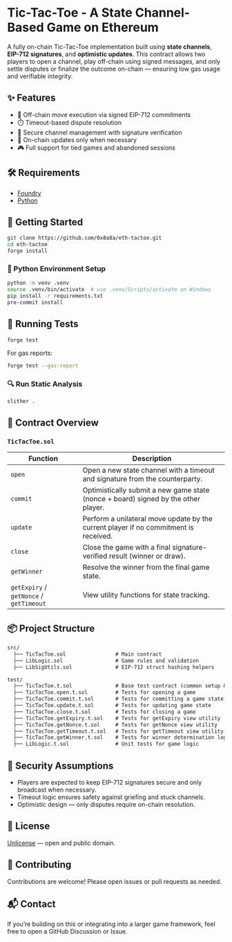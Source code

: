 # Tic-Tac-Toe - A State Channel-Based Game on Ethereum

A fully on-chain Tic-Tac-Toe implementation built using **state channels**, **EIP-712 signatures**, and **optimistic updates**. This contract allows two players to open a channel, play off-chain using signed messages, and only settle disputes or finalize the outcome on-chain — ensuring low gas usage and verifiable integrity.

## ✨ Features

- 🧠 Off-chain move execution via signed EIP-712 commitments
- ⏱️ Timeout-based dispute resolution
- 🔐 Secure channel management with signature verification
- 🔄 On-chain updates only when necessary
- 🎮 Full support for tied games and abandoned sessions

## 🛠 Requirements

- [Foundry](https://book.getfoundry.sh/getting-started/installation)
- [Python](https://wiki.python.org/moin/BeginnersGuide/Download)

## 🚀 Getting Started

```bash
git clone https://github.com/0x8a8a/eth-tactoe.git
cd eth-tactoe
forge install
```

### 🔧 Python Environment Setup

```bash
python -m venv .venv
source .venv/bin/activate  # use .venv/Scripts/activate on Windows
pip install -r requirements.txt
pre-commit install
```

## 🧪 Running Tests

```bash
forge test
```

For gas reports:

```bash
forge test --gas-report
```

### 🔍 Run Static Analysis

```bash
slither .
```

## 🧩 Contract Overview

### `TicTacToe.sol`

| Function        | Description |
|----------------|-------------|
| `open`         | Open a new state channel with a timeout and signature from the counterparty. |
| `commit`       | Optimistically submit a new game state (nonce + board) signed by the other player. |
| `update`       | Perform a unilateral move update by the current player if no commitment is received. |
| `close`        | Close the game with a final signature-verified result (winner or draw). |
| `getWinner`    | Resolve the winner from the final game state. |
| `getExpiry` / `getNonce` / `getTimeout` | View utility functions for state tracking. |

## 📦 Project Structure

```txt
src/
  ├── TicTacToe.sol                # Main contract
  ├── LibLogic.sol                 # Game rules and validation
  ├── LibSigUtils.sol              # EIP-712 struct hashing helpers

test/
  ├── TicTacToe.t.sol              # Base test contract (common setup & utilities)
  ├── TicTacToe.open.t.sol         # Tests for opening a game
  ├── TicTacToe.commit.t.sol       # Tests for committing a game state
  ├── TicTacToe.update.t.sol       # Tests for updating game state
  ├── TicTacToe.close.t.sol        # Tests for closing a game
  ├── TicTacToe.getExpiry.t.sol    # Tests for getExpiry view utility
  ├── TicTacToe.getNonce.t.sol     # Tests for getNonce view utility
  ├── TicTacToe.getTimeout.t.sol   # Tests for getTimeout view utility
  ├── TicTacToe.getWinner.t.sol    # Tests for winner determination logic
  ├── LibLogic.t.sol               # Unit tests for game logic
```

## 🔐 Security Assumptions

- Players are expected to keep EIP-712 signatures secure and only broadcast when necessary.
- Timeout logic ensures safety against griefing and stuck channels.
- Optimistic design — only disputes require on-chain resolution.

## 📜 License

[Unlicense](UNLICENSE) — open and public domain.

## 🤝 Contributing

Contributions are welcome! Please open issues or pull requests as needed.

## 📬 Contact

If you’re building on this or integrating into a larger game framework, feel free to open a GitHub Discussion or Issue.

